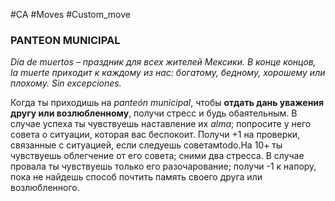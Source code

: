 #CA #Moves #Custom_move

### PANTEON MUNICIPAL
*Día de muertos – праздник для всех жителей Мексики. В конце концов, la muerte приходит к каждому из нас: богатому, бедному, хорошему или плохому. Sin excepciones.*

Когда ты приходишь на *panteón municipal*, чтобы **отдать дань уважения другу или возлюбленному**, получи стресс и будь обаятельным. В случае успеха ты чувствуешь наставление их *alma*; попросите у него совета о ситуации, которая вас беспокоит. Получи +1 на проверки, связанные с ситуацией, если следуешь советамtodo.На 10+ ты чувствуешь облегчение от его совета; сними два стресса. В случае провала ты чувствуешь только его разочарование; получи -1 к напору, пока не найдешь способ почтить память своего друга или возлюбленного.